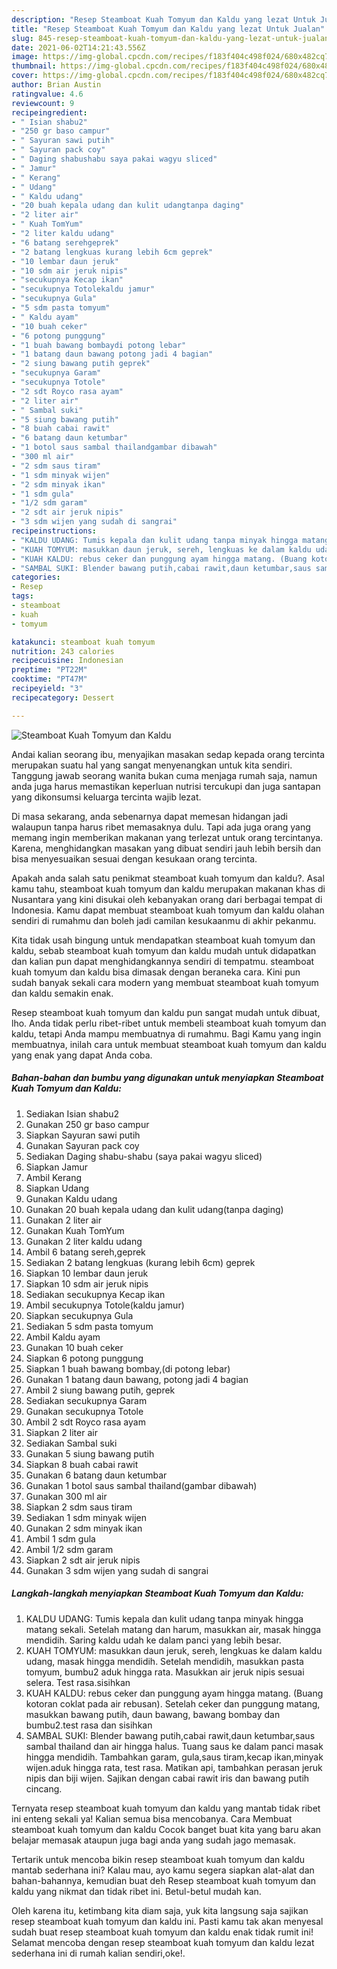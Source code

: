 ```yaml
---
description: "Resep Steamboat Kuah Tomyum dan Kaldu yang lezat Untuk Jualan"
title: "Resep Steamboat Kuah Tomyum dan Kaldu yang lezat Untuk Jualan"
slug: 845-resep-steamboat-kuah-tomyum-dan-kaldu-yang-lezat-untuk-jualan
date: 2021-06-02T14:21:43.556Z
image: https://img-global.cpcdn.com/recipes/f183f404c498f024/680x482cq70/steamboat-kuah-tomyum-dan-kaldu-foto-resep-utama.jpg
thumbnail: https://img-global.cpcdn.com/recipes/f183f404c498f024/680x482cq70/steamboat-kuah-tomyum-dan-kaldu-foto-resep-utama.jpg
cover: https://img-global.cpcdn.com/recipes/f183f404c498f024/680x482cq70/steamboat-kuah-tomyum-dan-kaldu-foto-resep-utama.jpg
author: Brian Austin
ratingvalue: 4.6
reviewcount: 9
recipeingredient:
- " Isian shabu2"
- "250 gr baso campur"
- " Sayuran sawi putih"
- " Sayuran pack coy"
- " Daging shabushabu saya pakai wagyu sliced"
- " Jamur"
- " Kerang"
- " Udang"
- " Kaldu udang"
- "20 buah kepala udang dan kulit udangtanpa daging"
- "2 liter air"
- " Kuah TomYum"
- "2 liter kaldu udang"
- "6 batang serehgeprek"
- "2 batang lengkuas kurang lebih 6cm geprek"
- "10 lembar daun jeruk"
- "10 sdm air jeruk nipis"
- "secukupnya Kecap ikan"
- "secukupnya Totolekaldu jamur"
- "secukupnya Gula"
- "5 sdm pasta tomyum"
- " Kaldu ayam"
- "10 buah ceker"
- "6 potong punggung"
- "1 buah bawang bombaydi potong lebar"
- "1 batang daun bawang potong jadi 4 bagian"
- "2 siung bawang putih geprek"
- "secukupnya Garam"
- "secukupnya Totole"
- "2 sdt Royco rasa ayam"
- "2 liter air"
- " Sambal suki"
- "5 siung bawang putih"
- "8 buah cabai rawit"
- "6 batang daun ketumbar"
- "1 botol saus sambal thailandgambar dibawah"
- "300 ml air"
- "2 sdm saus tiram"
- "1 sdm minyak wijen"
- "2 sdm minyak ikan"
- "1 sdm gula"
- "1/2 sdm garam"
- "2 sdt air jeruk nipis"
- "3 sdm wijen yang sudah di sangrai"
recipeinstructions:
- "KALDU UDANG: Tumis kepala dan kulit udang tanpa minyak hingga matang sekali. Setelah matang dan harum, masukkan air, masak hingga mendidih. Saring kaldu udah ke dalam panci yang lebih besar."
- "KUAH TOMYUM: masukkan daun jeruk, sereh, lengkuas ke dalam kaldu udang, masak hingga mendidih. Setelah mendidih, masukkan pasta tomyum, bumbu2 aduk hingga rata. Masukkan air jeruk nipis sesuai selera. Test rasa.sisihkan"
- "KUAH KALDU: rebus ceker dan punggung ayam hingga matang. (Buang kotoran coklat pada air rebusan). Setelah ceker dan punggung matang, masukkan bawang putih, daun bawang, bawang bombay dan bumbu2.test rasa dan sisihkan"
- "SAMBAL SUKI: Blender bawang putih,cabai rawit,daun ketumbar,saus sambal thailand dan air hingga halus. Tuang saus ke dalam panci masak hingga mendidih. Tambahkan garam, gula,saus tiram,kecap ikan,minyak wijen.aduk hingga rata, test rasa. Matikan api, tambahkan perasan jeruk nipis dan biji wijen. Sajikan dengan cabai rawit iris dan bawang putih cincang."
categories:
- Resep
tags:
- steamboat
- kuah
- tomyum

katakunci: steamboat kuah tomyum 
nutrition: 243 calories
recipecuisine: Indonesian
preptime: "PT22M"
cooktime: "PT47M"
recipeyield: "3"
recipecategory: Dessert

---
```



![Steamboat Kuah Tomyum dan Kaldu](https://img-global.cpcdn.com/recipes/f183f404c498f024/680x482cq70/steamboat-kuah-tomyum-dan-kaldu-foto-resep-utama.jpg)

Andai kalian seorang ibu, menyajikan masakan sedap kepada orang tercinta merupakan suatu hal yang sangat menyenangkan untuk kita sendiri. Tanggung jawab seorang  wanita bukan cuma menjaga rumah saja, namun anda juga harus memastikan keperluan nutrisi tercukupi dan juga santapan yang dikonsumsi keluarga tercinta wajib lezat.

Di masa  sekarang, anda sebenarnya dapat memesan hidangan jadi walaupun tanpa harus ribet memasaknya dulu. Tapi ada juga orang yang memang ingin memberikan makanan yang terlezat untuk orang tercintanya. Karena, menghidangkan masakan yang dibuat sendiri jauh lebih bersih dan bisa menyesuaikan sesuai dengan kesukaan orang tercinta. 



Apakah anda salah satu penikmat steamboat kuah tomyum dan kaldu?. Asal kamu tahu, steamboat kuah tomyum dan kaldu merupakan makanan khas di Nusantara yang kini disukai oleh kebanyakan orang dari berbagai tempat di Indonesia. Kamu dapat membuat steamboat kuah tomyum dan kaldu olahan sendiri di rumahmu dan boleh jadi camilan kesukaanmu di akhir pekanmu.

Kita tidak usah bingung untuk mendapatkan steamboat kuah tomyum dan kaldu, sebab steamboat kuah tomyum dan kaldu mudah untuk didapatkan dan kalian pun dapat menghidangkannya sendiri di tempatmu. steamboat kuah tomyum dan kaldu bisa dimasak dengan beraneka cara. Kini pun sudah banyak sekali cara modern yang membuat steamboat kuah tomyum dan kaldu semakin enak.

Resep steamboat kuah tomyum dan kaldu pun sangat mudah untuk dibuat, lho. Anda tidak perlu ribet-ribet untuk membeli steamboat kuah tomyum dan kaldu, tetapi Anda mampu membuatnya di rumahmu. Bagi Kamu yang ingin membuatnya, inilah cara untuk membuat steamboat kuah tomyum dan kaldu yang enak yang dapat Anda coba.

<!--inarticleads1-->

##### Bahan-bahan dan bumbu yang digunakan untuk menyiapkan Steamboat Kuah Tomyum dan Kaldu:

1. Sediakan  Isian shabu2
1. Gunakan 250 gr baso campur
1. Siapkan  Sayuran sawi putih
1. Gunakan  Sayuran pack coy
1. Sediakan  Daging shabu-shabu (saya pakai wagyu sliced)
1. Siapkan  Jamur
1. Ambil  Kerang
1. Siapkan  Udang
1. Gunakan  Kaldu udang
1. Gunakan 20 buah kepala udang dan kulit udang(tanpa daging)
1. Gunakan 2 liter air
1. Gunakan  Kuah TomYum
1. Gunakan 2 liter kaldu udang
1. Ambil 6 batang sereh,geprek
1. Sediakan 2 batang lengkuas (kurang lebih 6cm) geprek
1. Siapkan 10 lembar daun jeruk
1. Siapkan 10 sdm air jeruk nipis
1. Sediakan secukupnya Kecap ikan
1. Ambil secukupnya Totole(kaldu jamur)
1. Siapkan secukupnya Gula
1. Sediakan 5 sdm pasta tomyum
1. Ambil  Kaldu ayam
1. Gunakan 10 buah ceker
1. Siapkan 6 potong punggung
1. Siapkan 1 buah bawang bombay,(di potong lebar)
1. Gunakan 1 batang daun bawang, potong jadi 4 bagian
1. Ambil 2 siung bawang putih, geprek
1. Sediakan secukupnya Garam
1. Gunakan secukupnya Totole
1. Ambil 2 sdt Royco rasa ayam
1. Siapkan 2 liter air
1. Sediakan  Sambal suki
1. Gunakan 5 siung bawang putih
1. Siapkan 8 buah cabai rawit
1. Gunakan 6 batang daun ketumbar
1. Gunakan 1 botol saus sambal thailand(gambar dibawah)
1. Gunakan 300 ml air
1. Siapkan 2 sdm saus tiram
1. Sediakan 1 sdm minyak wijen
1. Gunakan 2 sdm minyak ikan
1. Ambil 1 sdm gula
1. Ambil 1/2 sdm garam
1. Siapkan 2 sdt air jeruk nipis
1. Gunakan 3 sdm wijen yang sudah di sangrai




<!--inarticleads2-->

##### Langkah-langkah menyiapkan Steamboat Kuah Tomyum dan Kaldu:

1. KALDU UDANG: Tumis kepala dan kulit udang tanpa minyak hingga matang sekali. Setelah matang dan harum, masukkan air, masak hingga mendidih. Saring kaldu udah ke dalam panci yang lebih besar.
1. KUAH TOMYUM: masukkan daun jeruk, sereh, lengkuas ke dalam kaldu udang, masak hingga mendidih. Setelah mendidih, masukkan pasta tomyum, bumbu2 aduk hingga rata. Masukkan air jeruk nipis sesuai selera. Test rasa.sisihkan
1. KUAH KALDU: rebus ceker dan punggung ayam hingga matang. (Buang kotoran coklat pada air rebusan). Setelah ceker dan punggung matang, masukkan bawang putih, daun bawang, bawang bombay dan bumbu2.test rasa dan sisihkan
1. SAMBAL SUKI: Blender bawang putih,cabai rawit,daun ketumbar,saus sambal thailand dan air hingga halus. Tuang saus ke dalam panci masak hingga mendidih. Tambahkan garam, gula,saus tiram,kecap ikan,minyak wijen.aduk hingga rata, test rasa. Matikan api, tambahkan perasan jeruk nipis dan biji wijen. Sajikan dengan cabai rawit iris dan bawang putih cincang.




Ternyata resep steamboat kuah tomyum dan kaldu yang mantab tidak ribet ini enteng sekali ya! Kalian semua bisa mencobanya. Cara Membuat steamboat kuah tomyum dan kaldu Cocok banget buat kita yang baru akan belajar memasak ataupun juga bagi anda yang sudah jago memasak.

Tertarik untuk mencoba bikin resep steamboat kuah tomyum dan kaldu mantab sederhana ini? Kalau mau, ayo kamu segera siapkan alat-alat dan bahan-bahannya, kemudian buat deh Resep steamboat kuah tomyum dan kaldu yang nikmat dan tidak ribet ini. Betul-betul mudah kan. 

Oleh karena itu, ketimbang kita diam saja, yuk kita langsung saja sajikan resep steamboat kuah tomyum dan kaldu ini. Pasti kamu tak akan menyesal sudah buat resep steamboat kuah tomyum dan kaldu enak tidak rumit ini! Selamat mencoba dengan resep steamboat kuah tomyum dan kaldu lezat sederhana ini di rumah kalian sendiri,oke!.

